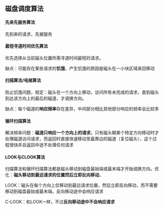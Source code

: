 ## 磁盘调度算法

#### 先来先服务算法

先到来的请求，先被服务



#### 最短寻道时间优先算法

优先选择从当前磁头位置所需寻道时间最短的请求。

缺点：可能存在某些请求的**饥饿**，产生饥饿的原因是磁头在一小块区域来回移动



#### 扫描算法/电梯算法

防止饥饿问题，规定：磁头在一个方向上移动，访问所有未完成的请求，直到磁头到达该方向上的最后的磁道，才调换方向。

缺点：每个磁道的**响应频率**存在差异，中间部分相比其他部分响应的频率会比较多



#### 循环扫描算法

解决频率问题：**磁道只响应一个方向上的请求**。只有磁头朝某个特定方向移动时才处理磁道访问请求，而返回时直接快速移动至最靠边的磁道（复位磁头），这个过程很快并且返回中途不处理任何请求



#### LOOK与CLOOK算法

扫描算法和循环扫描算法都是磁头移动到磁盘最始端或最末端才开始调换方向。优化：**磁头移动到最远请求的位置然后立即反向移动**。

LOOK：磁头在每个方向上仅移动到最远请求位置，然后立即反向移动，而不需要移动到磁盘最始或最末端，反向移动途中会响应请求

C-LOOK：和LOOK一样，不过**反向移动途中不会响应请求**